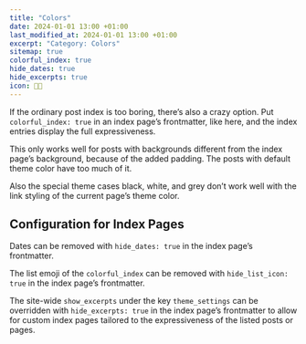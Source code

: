 ```yaml
---
title: "Colors"
date: 2024-01-01 13:00 +01:00
last_modified_at: 2024-01-01 13:00 +01:00
excerpt: "Category: Colors"
sitemap: true
colorful_index: true
hide_dates: true
hide_excerpts: true
icon: 🏳️‍🌈
---
```

If the ordinary post index is too boring, there’s also a crazy option. Put `colorful_index: true` in an index page’s frontmatter, like here, and the index entries display the full expressiveness.

This only works well for posts with backgrounds different from the index page’s background, because of the added padding. The posts with default theme color have too much of it.

Also the special theme cases black, white, and grey don’t work well with the link styling of the current page’s theme color.

## Configuration for Index Pages

Dates can be removed with `hide_dates: true` in the index page’s frontmatter.

The list emoji of the `colorful_index` can be removed with `hide_list_icon: true` in the index page’s frontmatter.

The site-wide `show_excerpts` under the key `theme_settings` can be overridden with `hide_excerpts: true` in the index page’s frontmatter to allow for custom index pages tailored to the expressiveness of the listed posts or pages.
